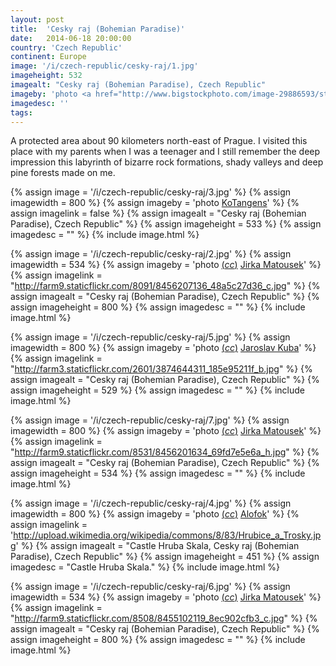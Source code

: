 ```yaml
---
layout: post
title:  'Cesky raj (Bohemian Paradise)'
date:   2014-06-18 20:00:00
country: 'Czech Republic'
continent: Europe
image: '/i/czech-republic/cesky-raj/1.jpg'
imageheight: 532
imagealt: "Cesky raj (Bohemian Paradise), Czech Republic"
imageby: 'photo <a href="http://www.bigstockphoto.com/image-29886593/stock-photo-cesky-raj-sandstone-cliffs-prachovske-skaly">kubais</a>'
imagedesc: ''
tags:
---
```

A protected area about 90 kilometers north-east of Prague. I visited this place with my parents when I was a teenager and I still remember the deep impression this labyrinth of bizarre rock formations, shady valleys and deep pine forests made on me.

<!-- img -->
{% assign image = '/i/czech-republic/cesky-raj/3.jpg' %}
{% assign imagewidth = 800 %}
{% assign imageby = 'photo <a href="http://www.bigstockphoto.com/image-62673806/stock-photo-rock-town-in-bohemian-paradise">KoTangens</a>' %}
{% assign imagelink = false %}
{% assign imagealt = "Cesky raj (Bohemian Paradise), Czech Republic" %}
{% assign imageheight = 533 %}
{% assign imagedesc = "" %}
{% include image.html %}

{% assign image = '/i/czech-republic/cesky-raj/2.jpg' %}
{% assign imagewidth = 534 %}
{% assign imageby = 'photo <a title="License: Attribution 2.0 Generic" href="https://creativecommons.org/licenses/by/2.0/">(<em>cc</em>)</a> <a href="http://www.flickr.com/photos/jirka_matousek/8456207136">Jirka Matousek</a>' %}
{% assign imagelink = "http://farm9.staticflickr.com/8091/8456207136_48a5c27d36_c.jpg" %}
{% assign imagealt = "Cesky raj (Bohemian Paradise), Czech Republic" %}
{% assign imageheight = 800 %}
{% assign imagedesc = "" %}
{% include image.html %}

{% assign image = '/i/czech-republic/cesky-raj/5.jpg' %}
{% assign imagewidth = 800 %}
{% assign imageby = 'photo <a title="License: Attribution 2.0 Generic" href="https://creativecommons.org/licenses/by/2.0/">(<em>cc</em>)</a> <a href="http://www.flickr.com/photos/foto-kouba/3874644311/">Jaroslav Kuba</a>' %}
{% assign imagelink = "http://farm3.staticflickr.com/2601/3874644311_185e95211f_b.jpg" %}
{% assign imagealt = "Cesky raj (Bohemian Paradise), Czech Republic" %}
{% assign imageheight = 529 %}
{% assign imagedesc = "" %}
{% include image.html %}

{% assign image = '/i/czech-republic/cesky-raj/7.jpg' %}
{% assign imagewidth = 800 %}
{% assign imageby = 'photo <a title="License: Attribution 2.0 Generic" href="https://creativecommons.org/licenses/by/2.0/">(<em>cc</em>)</a> <a href="http://www.flickr.com/photos/jirka_matousek/8456201634/">Jirka Matousek</a>' %}
{% assign imagelink = "http://farm9.staticflickr.com/8531/8456201634_69fd7e5e6a_h.jpg" %}
{% assign imagealt = "Cesky raj (Bohemian Paradise), Czech Republic" %}
{% assign imageheight = 534 %}
{% assign imagedesc = "" %}
{% include image.html %}

{% assign image = '/i/czech-republic/cesky-raj/4.jpg' %}
{% assign imagewidth = 800 %}
{% assign imageby = 'photo <a title="License: Attribution-ShareAlike 3.0 Unported" href="http://creativecommons.org/licenses/by-sa/3.0/deed.en">(<em>cc</em>)</a> <a href="http://commons.wikimedia.org/wiki/File%3AHrubice_a_Trosky.jpg">Alofok</a>' %}
{% assign imagelink = 'http://upload.wikimedia.org/wikipedia/commons/8/83/Hrubice_a_Trosky.jpg' %}
{% assign imagealt = "Castle Hruba Skala, Cesky raj (Bohemian Paradise), Czech Republic" %}
{% assign imageheight = 451 %}
{% assign imagedesc = "Castle Hruba Skala." %}
{% include image.html %}

{% assign image = '/i/czech-republic/cesky-raj/6.jpg' %}
{% assign imagewidth = 534 %}
{% assign imageby = 'photo <a title="License: Attribution 2.0 Generic" href="https://creativecommons.org/licenses/by/2.0/">(<em>cc</em>)</a> <a href="http://www.flickr.com/photos/jirka_matousek/8455102119">Jirka Matousek</a>' %}
{% assign imagelink = "http://farm9.staticflickr.com/8508/8455102119_8ec902cfb3_c.jpg" %}
{% assign imagealt = "Cesky raj (Bohemian Paradise), Czech Republic" %}
{% assign imageheight = 800 %}
{% assign imagedesc = "" %}
{% include image.html %}

